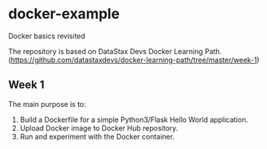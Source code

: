 # docker-example
Docker basics revisited

The repository is based on DataStax Devs Docker Learning Path. (https://github.com/datastaxdevs/docker-learning-path/tree/master/week-1)

## Week 1

The main purpose is to:
1) Build a Dockerfile for a simple Python3/Flask Hello World application.
2) Upload Docker image to Docker Hub repository.
3) Run and experiment with the Docker container.

